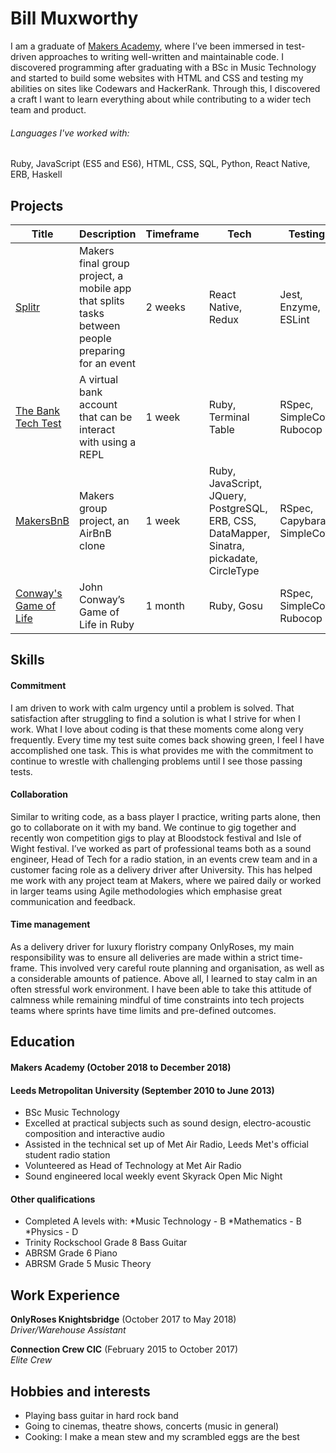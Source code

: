 # Bill Muxworthy


I am a graduate of [Makers Academy](https://makers.tech), where I’ve been immersed in test-driven approaches to writing well-written and maintainable code. I discovered programming after graduating with a BSc in Music Technology and started to build some websites with HTML and CSS and testing my abilities on sites like Codewars and HackerRank. Through this, I discovered a craft I want to learn everything about while contributing to a wider tech team and product. 

###### Languages I've worked with:
Ruby, JavaScript (ES5 and ES6), HTML, CSS, SQL, Python, React Native, ERB, Haskell

## Projects

Title | Description | Timeframe | Tech | Testing
--- | --- | --- | --- | ---
[Splitr](https://github.com/JL-J/splitr_app) | Makers final group project, a mobile app that splits tasks between people preparing for an event | 2 weeks | React Native, Redux | Jest, Enzyme, ESLint
[The Bank Tech Test](https://github.com/BillMux/bank-tech-test) | A virtual bank account that can be interact with using a REPL | 1 week | Ruby, Terminal Table | RSpec, SimpleCov, Rubocop
[MakersBnB](https://github.com/BillMux/MakersBnb) | Makers group project, an AirBnB clone | 1 week | Ruby, JavaScript, JQuery, PostgreSQL, ERB, CSS, DataMapper, Sinatra, pickadate, CircleType | RSpec, Capybara, SimpleCov |
[Conway's Game of Life](https://github.com/BillMux/game-of-life-ruby)| John Conway’s Game of Life in Ruby | 1 month | Ruby, Gosu | RSpec, SimpleCov, Rubocop


## Skills

#### Commitment

I am driven to work with calm urgency until a problem is solved. That satisfaction after struggling to find a solution is what I strive for when I work. What I love about coding is that these moments come along very frequently. Every time my test suite comes back showing green, I feel I have accomplished one task. This is what provides me with the commitment to continue to wrestle with challenging problems until I see those passing tests.

#### Collaboration

Similar to writing code, as a bass player I practice, writing parts alone, then go to collaborate on it with my band. We continue to gig together and recently won competition gigs to play at Bloodstock festival and Isle of Wight festival. I’ve worked as part of professional teams both as a sound engineer, Head of Tech for a radio station, in an events crew team and in a customer facing role as a delivery driver after University. This has helped me work with any project team at Makers, where we paired daily or worked in larger teams using Agile methodologies which emphasise great communication and feedback. 

#### Time management

As a delivery driver for luxury floristry company OnlyRoses, my main responsibility was to ensure all deliveries are made within a strict time-frame. This involved very careful route planning and organisation, as well as a considerable amounts of patience. Above all, I learned to stay calm in an often stressful work environment. I have been able to take this attitude of calmness while remaining mindful of time constraints into tech projects teams where sprints have time limits and pre-defined outcomes.



## Education


#### Makers Academy (October 2018 to December 2018)

#### Leeds Metropolitan University (September 2010 to June 2013)

- BSc Music Technology
- Excelled at practical subjects such as sound design, electro-acoustic composition and interactive audio
- Assisted in the technical set up of Met Air Radio, Leeds Met's official student radio station
- Volunteered as Head of Technology at Met Air Radio
- Sound engineered local weekly event Skyrack Open Mic Night


#### Other qualifications

- Completed A levels with:
  *Music Technology - B
  *Mathematics - B
  *Physics - D
- Trinity Rockschool Grade 8 Bass Guitar
- ABRSM Grade 6 Piano
- ABRSM Grade 5 Music Theory


## Work Experience


**OnlyRoses Knightsbridge** (October 2017 to May 2018)    
*Driver/Warehouse Assistant*

**Connection Crew CIC** (February 2015 to October 2017)   
*Elite Crew*  


## Hobbies and interests
- Playing bass guitar in hard rock band
- Going to cinemas, theatre shows, concerts (music in general)
- Cooking: I make a mean stew and my scrambled eggs are the best
